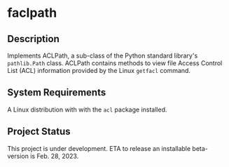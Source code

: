 # faclpath

## Description

Implements ACLPath, a sub-class of the Python standard library's `pathlib.Path` class. ACLPath contains methods to view file Access Control List (ACL) information provided by the Linux `getfacl` command.

## System Requirements

A Linux distribution with with the `acl` package installed.

## Project Status

This project is under development. ETA to release an installable beta-version is Feb. 28, 2023.